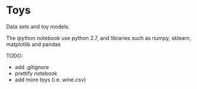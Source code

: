 # Toys
Data sets and toy models.

The ipython notebook use python 2.7, and libraries such as numpy, sklearn, matplotlib and pandas

TODO:
* add .gitignore
* prettify notebook
* add more toys (i.e. wine.csv)
